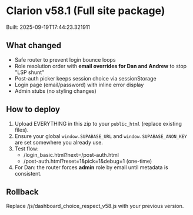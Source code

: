 # Clarion v58.1 (Full site package)
Built: 2025-09-19T17:44:23.321911

## What changed
- Safe router to prevent login bounce loops
- Role resolution order with **email overrides for Dan and Andrew** to stop "LSP shunt"
- Post-auth picker keeps session choice via sessionStorage
- Login page (email/password) with inline error display
- Admin stubs (no styling changes)

## How to deploy
1) Upload EVERYTHING in this zip to your `public_html` (replace existing files).
2) Ensure your global `window.SUPABASE_URL` and `window.SUPABASE_ANON_KEY` are set somewhere you already use.
3) Test flow:
   - /login_basic.html?next=/post-auth.html
   - /post-auth.html?reset=1&pick=1&debug=1 (one-time)
4) For Dan: the router forces **admin** role by email until metadata is consistent.

## Rollback
Replace /js/dashboard_choice_respect_v58.js with your previous version.
